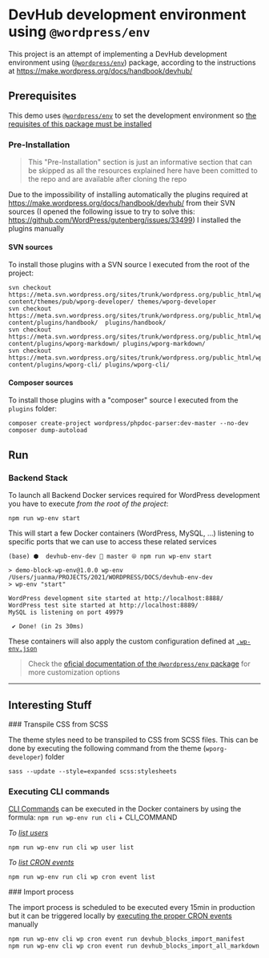 # DevHub development environment using `@wordpress/env`

This project is an attempt of implementing a DevHub development environment using ([`@wordpress/env`](https://developer.wordpress.org/block-editor/reference-guides/packages/packages-env/)) package, according to the instructions at https://make.wordpress.org/docs/handbook/devhub/

## Prerequisites

This demo uses [`@wordpress/env`](https://developer.wordpress.org/block-editor/reference-guides/packages/packages-env/) to set the development environment so [the requisites of this package must be installed](https://developer.wordpress.org/block-editor/reference-guides/packages/packages-env/#prerequisites)

### Pre-Installation

> This "Pre-Installation" section is just an informative section that can be skipped as all the resources explained here have been comitted to the repo and are available after cloning the repo

Due to the impossibility of installing automatically the plugins required at https://make.wordpress.org/docs/handbook/devhub/ from their SVN sources (I opened the following issue to try to solve this:
https://github.com/WordPress/gutenberg/issues/33499) I installed the plugins manually 

#### SVN sources 

To install those plugins with a SVN source I executed from the root of the project:

```
svn checkout https://meta.svn.wordpress.org/sites/trunk/wordpress.org/public_html/wp-content/themes/pub/wporg-developer/ themes/wporg-developer
svn checkout https://meta.svn.wordpress.org/sites/trunk/wordpress.org/public_html/wp-content/plugins/handbook/  plugins/handbook/
svn checkout https://meta.svn.wordpress.org/sites/trunk/wordpress.org/public_html/wp-content/plugins/wporg-markdown/ plugins/wporg-markdown/
svn checkout https://meta.svn.wordpress.org/sites/trunk/wordpress.org/public_html/wp-content/plugins/wporg-cli/ plugins/wporg-cli/
```

#### Composer sources

To install those plugins with a "composer" source I executed from the `plugins` folder:

```
composer create-project wordpress/phpdoc-parser:dev-master --no-dev
composer dump-autoload
```


## Run

### Backend Stack

To launch all Backend Docker services required for WordPress development you have to execute _from the root of the project_:

```
npm run wp-env start
```

This will start a few Docker containers (WordPress, MySQL, ...) listening to specific ports that we can use to access these related services

```
(base) ⬢  devhub-env-dev  master ⦾ npm run wp-env start

> demo-block-wp-env@1.0.0 wp-env /Users/juanma/PROJECTS/2021/WORDPRESS/DOCS/devhub-env-dev
> wp-env "start"

WordPress development site started at http://localhost:8888/
WordPress test site started at http://localhost:8889/
MySQL is listening on port 49979

 ✔ Done! (in 2s 30ms)
```

These containers will also apply the custom configuration defined at [`.wp-env.json`](https://developer.wordpress.org/block-editor/reference-guides/packages/packages-env/#wp-env-json)

> Check the [oficial documentation of the `@wordpress/env` package](https://developer.wordpress.org/block-editor/reference-guides/packages/packages-env/) for more customization options

---

## Interesting Stuff

### Transpile CSS from SCSS

The theme styles need to be transpiled to CSS from SCSS files. This can be done by executing the following command from the theme (`wporg-developer`) folder

```
sass --update --style=expanded scss:stylesheets
```

### Executing CLI commands

[CLI Commands](https://developer.wordpress.org/cli/commands/) can be executed in the Docker containers by using the formula: `npm run wp-env run cli` + CLI_COMMAND

_To [list users](https://developer.wordpress.org/cli/commands/user/list/)_
```
npm run wp-env run cli wp user list
```

_To [list CRON events](https://developer.wordpress.org/cli/commands/cron/event/list/)_
```
npm run wp-env run cli wp cron event list
```

### Import process

The import process is scheduled to be executed every 15min in production but it can be triggered locally by [executing the proper CRON events](https://developer.wordpress.org/cli/commands/cron/event/run/) manually


```
npm run wp-env cli wp cron event run devhub_blocks_import_manifest
npm run wp-env cli wp cron event run devhub_blocks_import_all_markdown
```

